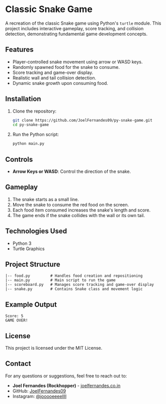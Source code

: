 # Classic Snake Game

A recreation of the classic Snake game using Python's `turtle` module. This project includes interactive gameplay, score
tracking, and collision detection, demonstrating fundamental game development concepts.

## Features

- Player-controlled snake movement using arrow or WASD keys.
- Randomly spawned food for the snake to consume.
- Score tracking and game-over display.
- Realistic wall and tail collision detection.
- Dynamic snake growth upon consuming food.

## Installation

1. Clone the repository:
   ```bash
   git clone https://github.com/JoelFernandes09/py-snake-game.git
   cd py-snake-game
   ```
2. Run the Python script:
   ```bash
   python main.py
   ```

## Controls

- **Arrow Keys or WASD**: Control the direction of the snake.

## Gameplay

1. The snake starts as a small line.
2. Move the snake to consume the red food on the screen.
3. Each food item consumed increases the snake's length and score.
4. The game ends if the snake collides with the wall or its own tail.

## Technologies Used

- Python 3
- Turtle Graphics

## Project Structure

```
|-- food.py         # Handles food creation and repositioning
|-- main.py         # Main script to run the game
|-- scoreboard.py   # Manages score tracking and game-over display
|-- snake.py        # Contains Snake class and movement logic
```

## Example Output

```
Score: 5
GAME OVER!
```

## License

This project is licensed under the MIT License.

## Contact

For any questions or suggestions, feel free to reach out to:

- **Joel Fernandes (Rockhopper)** - [joelfernandes.co.in](https://joelfernandes.co.in)
- GitHub: [JoelFernandes09](https://github.com/JoelFernandes09)
- Instagram: [@jooooeeeellll](https://instagram.com/jooooeeeellll)